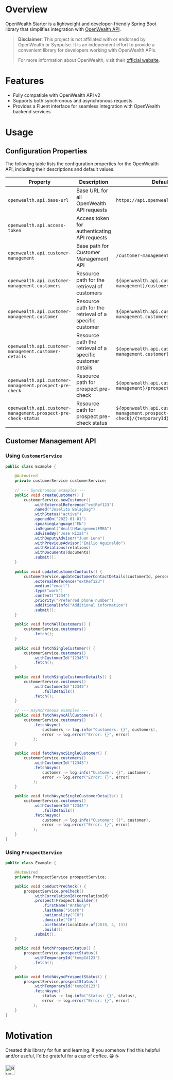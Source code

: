# Overview

OpenWealth Starter is a lightweight and developer-friendly Spring Boot library that simplifies integration with [OpenWealth API](https://openwealth.ch).

>**Disclaimer**: This project is not affiliated with or endorsed by OpenWealth or Synpulse. It is an independent effort to provide a convenient library for developers working with OpenWealth APIs.
> 
> For more information about OpenWealth, visit their [official website](https://openwealth.ch).

# Features
- Fully compatible with OpenWealth API v2
- Supports both synchronous and asynchronous requests
- Provides a Fluent interface for seamless integration with OpenWealth backend services

# Usage

## Configuration Properties

The following table lists the configuration properties for the OpenWealth API, including their descriptions and default values.

| **Property**                                                   | **Description**                                             | **Default Value**                                                        |
|----------------------------------------------------------------|-------------------------------------------------------------|--------------------------------------------------------------------------|
| `openwealth.api.base-url`                                      | Base URL for all OpenWealth API requests                    | `https://api.openwealth.synpulse8.com/api`                               |
| `openwealth.api.access-token`                                  | Access token for authenticating API requests                |                                                                          |
| `openwealth.api.customer-management`                           | Base path for Customer Management API                       | `/customer-management/v2`                                                |
| `openwealth.api.customer-management.customers`                 | Resource path for the retrieval of customers                | `${openwealth.api.customer-management}/customers`                        |
| `openwealth.api.customer-management.customer`                  | Resource path for the retrieval of a specific customer      | `${openwealth.api.customer-management.customers}/{customerId}`           |
| `openwealth.api.customer-management.customer-details`          | Resource path the retrieval of a specific customer details  | `${openwealth.api.customer-management.customer}/customer-details`        |
| `openwealth.api.customer-management.prospect-pre-check`        | Resource path for prospect pre-check                        | `${openwealth.api.customer-management}/prospect-precheck`                |
| `openwealth.api.customer-management.prospect-pre-check-status` | Resource path for prospect pre-check status                 | `${openwealth.api.customer-management.prospect-pre-check}/{temporaryId}` |

## Customer Management API

### Using `CustomerService`
```java
public class Example {
    
    @Autowired
    private customerService customerService;
    
    // --- Synchronous examples ---
    public void createCustomer() {
        customerService.newCustomer()
            .withExternalReference("extRef123")
            .named("Joselito Balagbag")
            .withStatus("active")
            .openedOn("2022-01-01")
            .speakingLanguage("EN")
            .inSegment("WealthManagementEMEA")
            .advisedBy("Jose Rizal")
            .withDeputyAdvisor("Juan Luna")
            .withPreviousAdvisor("Emilio Aguinaldo")
            .withRelations(relations)
            .withDocuments(documents)
            .submit();
    }
    
    public void updateCustomerContacts() {
        customerService.updateCustomerContactDetails(customerId, personId)
            .externalReference("extRef123")
            .medium("email")
            .type("work")
            .content("1234")
            .priority("Preferred phone number")
            .additionalInfo("Additional information")
            .submit();
    }
    
    public void fetchAllCustomers() {
        customerService.customers()
            .fetch();
    }
    
    public void fetchSingleCustomer() {
        customerService.customers()
            .withCustomerId("12345")
            .fetch();
    }
    
    public void fetchSingleCustomerDetails() {
        customerService.customers()
            .withCustomerId("12345")
                .fullDetails()
            .fetch();
    }
    
    // --- Asynchronous examples ---
    public void fetchAsyncAllCustomers() {
        customerService.customers()
            .fetchAsync(
                customers -> log.info("Customers: {}", customers), 
                error -> log.error("Error: {}", error)
            );
    }

    public void fetchAsyncSingleCustomer() {
        customerService.customers()
            .withCustomerId("12345")
            .fetchAsync(
                customer -> log.info("Customer: {}", customer),
                error -> log.error("Error: {}", error)
            );
    }

    public void fetchAsyncSingleCustomerDetails() {
        customerService.customers()
            .withCustomerId("12345")
                .fullDetails()
            .fetchAsync(
                customer -> log.info("Customer: {}", customer),
                error -> log.error("Error: {}", error)
            );
    }
}
```

### Using `ProspectService`

```java
public class Example {

    @Autowired
    private ProspectService prospectService;

    public void conductPreCheck() {
        prospectService.preCheck()
            .withCorrelationId(correlationId)
            .prospect(Prospect.builder()
                .firstName("Anthony")
                .lastName("Stark")
                .nationality("CH")
                .domicile("CH")
                .birthdate(LocalDate.of(2018, 4, 13))
                .build())
            .submit();
    }

    public void fetchProspectStatus() {
        prospectService.prospectStatus()
            .withTemporaryId("tempId123")
            .fetch();
    }

    public void fetchAsyncProspectStatus() {
        prospectService.prospectStatus()
            .withTemporaryId("tempId123")
            .fetchAsync(
                status -> log.info("Status: {}", status),
                error -> log.error("Error: {}", error)
            );
    }
}
```


# Motivation
Created this library for fun and learning. If you somehow find this helpful and/or useful, I'd be grateful for a cup of coffee. :grin: :coffee:

<a href='https://ko-fi.com/acltabontabon' target='_blank'><img style='height:30px;' src='https://az743702.vo.msecnd.net/cdn/kofi3.png?v=1' border='0' alt='Buy Me a Coffee at ko-fi.com'></a>
